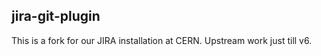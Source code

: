 jira-git-plugin
---------------

This is a fork for our JIRA installation at CERN. Upstream work just till v6.
